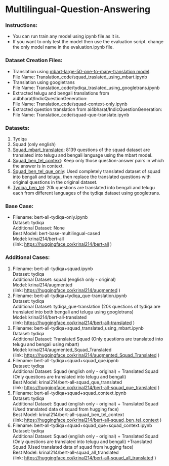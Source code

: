 # Multilingual-Question-Answering

### Instructions:
- You can run train any model using ipynb file as it is.
- If you want to only test the model then use the evaluation script. change the
only model name in the evaluation.ipynb file.<br>
### Dataset Creation Files:
- Translation using <a href="https://huggingface.co/facebook/mbart-large-50-one-to-many-mmt">mbart-large-50-one-to-many-translation model</a>.<br>
File Name: Translation_code/squad_traslated_using_mbart.ipynb
- Translation using googletrans<br>
File Name: Translation_code/tydiqa_traslated_using_googletrans.ipynb
- Extracted telugu and bengali translations from
ai4bharat/IndicQuestionGeneration:<br>
File Name: Translation_code/squad-context-only.ipynb
- Extracted question translation from ai4bharat/IndicQuestionGeneration:<br>
File Name: Translation_code/squad-que-translate.ipynb<br>
### Datasets:
1) Tydiqa
2) Squad (only english)
3) <a href="https://huggingface.co/datasets/Gautam9595/Squad_Translated">Squad_mbart_translated</a>: 8139 questions of the squad dataset are translated
into telugu and bengali language using the mbart model.
4) <a href = "https://huggingface.co/datasets/krinal214/squad_ben_tel_context">Squad_ben_tel_context</a>: Keep only those question-answer pairs in which the answer is in context.
5) <a href="https://huggingface.co/datasets/krinal214/squad_ben_tel_que_only">Squad_ben_tel_que_only</a>: Used completely translated dataset of squad into bengali and telugu, then replace the translated questions with original questions in the original dataset.
6) <a href="https://huggingface.co/datasets/krinal214/tydiqa_ben_tel">Tydiqa_ben_tel</a>: 20k questions are translated into bengali and telugu each from different languages of the tydiqa dataset using googletrans.<br>

### Base Case:
- Filename: bert-all-tydiqa-only.ipynb<br>
Dataset: tydiqa<br>
Additional Dataset: None<br>
Best Model: bert-base-multilingual-cased<br>
Model: krinal214/bert-all<br>
(link: https://huggingface.co/krinal214/bert-all )<br>
### Additional Cases:
1) Filename: bert-all-tydiqa+squad.ipynb<br>
Dataset: tydiqa<br>
Additional Dataset: squad (english only - original)<br>
Model: krinal214/augmented<br>
(link: https://huggingface.co/krinal214/augmented )<br>
2) Filename: bert-all-tydiqa+tydiqa_que-translation.ipynb<br>
Dataset: tydiqa<br>
Additional Dataset: tydiqa_que-translation (20k questions of tydiqa are
translated into both bengali and telugu using googletrans)<br>
Model: krinal214/bert-all-translated<br>
(link: https://huggingface.co/krinal214/bert-all-translated )<br>
3) Filename: bert-all-tydiqa+squad_translated_using_mbart.ipynb<br>
Dataset: tydiqa<br>
Additional Dataset: Translated Squad (Only questions are translated into
telugu and bengali using mbart)<br>
Model: krinal214/augmented_Squad_Translated<br>
(link: https://huggingface.co/krinal214/augmented_Squad_Translated )<br>
4) Filename: bert-all-tydiqa+squad+squad_que.ipynb<br>
Dataset: tydiqa<br>
Additional Dataset: Squad (english only - original) + Translated Squad (Only
questions are translated into telugu and bengali)<br>
Best Model: krinal214/bert-all-squad_que_translated<br>
(link: https://huggingface.co/krinal214/bert-all-squad_que_translated )<br>
5) Filename: bert-all-tydiqa+squad+squad_context.ipynb<br>
Dataset: tydiqa<br>
Additional Dataset: Squad (english only - original) + Translated Squad (Used
translated data of squad from hugging face)<br>
Best Model: krinal214/bert-all-squad_ben_tel_context<br>
(link: https://huggingface.co/krinal214/bert-all-squad_ben_tel_context )<br>
6) Filename: bert-all-tydiqa+squad+squad_que+squad_context.ipynb<br>
Dataset: tydiqa<br>
Additional Dataset: Squad (english only - original) + Translated Squad (Only
questions are translated into telugu and bengali) +Translated Squad (Used
translated data of squad from hugging face)<br>
Best Model: krinal214/bert-all-squad_all_translated<br>
(link: https://huggingface.co/krinal214/bert-all-squad_all_translated )
